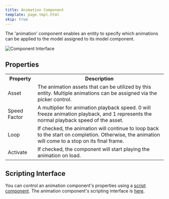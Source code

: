 ```yaml
---
title: Animation Component
template: page.tmpl.html
skip: true
---
```


The 'animation' component enables an entity to specify which animations can be applied to the model assigned to its model component.

![Component Interface](/images/platform/component_animation.png)

## Properties

<table class="table">
    <tr><th>Property</th><th>Description</th></tr>
    <tr><td>Asset</td><td>The animation assets that can be utilized by this entity. Multiple animations can be assigned via the picker control.</td></tr>
    <tr><td>Speed Factor</td><td>A multiplier for animation playback speed. 0 will freeze animation playback, and 1 represents the normal playback speed of the asset.</td></tr>
    <tr><td>Loop</td><td>If checked, the animation will continue to loop back to the start on completion. Otherwise, the animation will come to a stop on its final frame.</td></tr>
    <tr><td>Activate</td><td>If checked, the component will start playing the animation on load.</td></tr>
</table>

## Scripting Interface

You can control an animation component's properties using a [script component](/tools/designer/components/script.html). The animation component's scripting interface is [here](/engine/api/stable/symbols/pc.fw.AnimationComponent.html).
